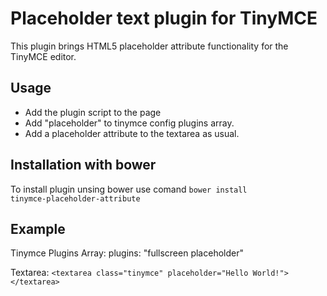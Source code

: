 Placeholder text plugin for TinyMCE
===================================

This plugin brings HTML5 placeholder attribute functionality for the TinyMCE editor.

Usage
-----

* Add the plugin script to the page
* Add "placeholder" to tinymce config plugins array.
* Add a placeholder attribute to the textarea as usual.

Installation with bower
-------
To install plugin unsing bower use comand <code>bower install tinymce-placeholder-attribute</code>

Example
-------

Tinymce Plugins Array:
plugins: "fullscreen placeholder"

Textarea:
`<textarea class="tinymce" placeholder="Hello World!"></textarea>`
